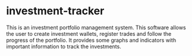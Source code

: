 # investment-tracker
This is an investment portfolio management system. This software allows the user to create investment wallets, register trades and follow the progress of the portfolio. It provides some graphs and indicators with important information to track the investments.